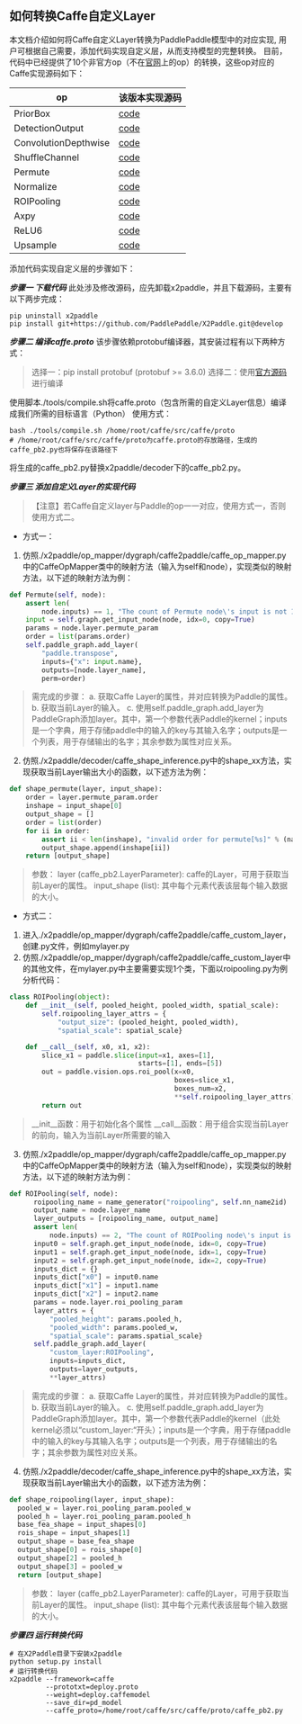 ## 如何转换Caffe自定义Layer

本文档介绍如何将Caffe自定义Layer转换为PaddlePaddle模型中的对应实现, 用户可根据自己需要，添加代码实现自定义层，从而支持模型的完整转换。
目前，代码中已经提供了10个非官方op（不在[官网](http://caffe.berkeleyvision.org/tutorial/layers)上的op）的转换，这些op对应的Caffe实现源码如下：

| op | 该版本实现源码 |
|-------|--------|
| PriorBox | [code](https://github.com/weiliu89/caffe/blob/ssd/src/caffe/layers/prior_box_layer.cpp) |
| DetectionOutput | [code](https://github.com/weiliu89/caffe/blob/ssd/src/caffe/layers/detection_output_layer.cpp) |
| ConvolutionDepthwise | [code](https://github.com/farmingyard/caffe-mobilenet/blob/master/conv_dw_layer.cpp) |
| ShuffleChannel | [code](https://github.com/farmingyard/ShuffleNet/blob/master/shuffle_channel_layer.cpp) |
| Permute | [code](https://github.com/weiliu89/caffe/blob/ssd/src/caffe/layers/permute_layer.cpp) |
| Normalize | [code](https://github.com/weiliu89/caffe/blob/ssd/src/caffe/layers/normalize_layer.cpp) |
| ROIPooling | [code](https://github.com/rbgirshick/caffe-fast-rcnn/blob/0dcd397b29507b8314e252e850518c5695efbb83/src/caffe/layers/roi_pooling_layer.cpp) |
| Axpy | [code](https://github.com/hujie-frank/SENet/blob/master/src/caffe/layers/axpy_layer.cpp) |
| ReLU6 | [code](https://github.com/chuanqi305/ssd/blob/ssd/src/caffe/layers/relu6_layer.cpp) |
| Upsample | [code](https://github.com/eric612/MobileNet-YOLO/blob/master/src/caffe/layers/upsample_layer.cpp) |

添加代码实现自定义层的步骤如下：

***步骤一 下载代码***
此处涉及修改源码，应先卸载x2paddle，并且下载源码，主要有以下两步完成：
```
pip uninstall x2paddle
pip install git+https://github.com/PaddlePaddle/X2Paddle.git@develop
```

***步骤二 编译caffe.proto***
该步骤依赖protobuf编译器，其安装过程有以下两种方式：
> 选择一：pip install protobuf  (protobuf >= 3.6.0)
> 选择二：使用[官方源码](https://github.com/protocolbuffers/protobuf)进行编译

使用脚本./tools/compile.sh将caffe.proto（包含所需的自定义Layer信息）编译成我们所需的目标语言（Python）
使用方式：
```
bash ./tools/compile.sh /home/root/caffe/src/caffe/proto
# /home/root/caffe/src/caffe/proto为caffe.proto的存放路径，生成的caffe_pb2.py也将保存在该路径下
```
将生成的caffe_pb2.py替换x2paddle/decoder下的caffe_pb2.py。

***步骤三 添加自定义Layer的实现代码***
> 【注意】若Caffe自定义layer与Paddle的op一一对应，使用方式一，否则使用方式二。

- 方式一：
1. 仿照./x2paddle/op_mapper/dygraph/caffe2paddle/caffe_op_mapper.py中的CaffeOpMapper类中的映射方法（输入为self和node），实现类似的映射方法，以下述的映射方法为例：
```python
def Permute(self, node):
    assert len(
        node.inputs) == 1, "The count of Permute node\'s input is not 1."
    input = self.graph.get_input_node(node, idx=0, copy=True)
    params = node.layer.permute_param
    order = list(params.order)
    self.paddle_graph.add_layer(
        "paddle.transpose",
        inputs={"x": input.name},
        outputs=[node.layer_name],
        perm=order)
```
>需完成的步骤：
>    a. 获取Caffe Layer的属性，并对应转换为Paddle的属性。
>    b. 获取当前Layer的输入。
>    c. 使用self.paddle_graph.add_layer为PaddleGraph添加layer。其中，第一个参数代表Paddle的kernel；inputs是一个字典，用于存储paddle中的输入的key与其输入名字；outputs是一个列表，用于存储输出的名字；其余参数为属性对应关系。
2. 仿照./x2paddle/decoder/caffe_shape_inference.py中的shape_xx方法，实现获取当前Layer输出大小的函数，以下述方法为例：
```python
def shape_permute(layer, input_shape):
    order = layer.permute_param.order
    inshape = input_shape[0]
    output_shape = []
    order = list(order)
    for ii in order:
        assert ii < len(inshape), "invalid order for permute[%s]" % (name)
        output_shape.append(inshape[ii])
    return [output_shape]
```
>参数：
>    layer (caffe_pb2.LayerParameter): caffe的Layer，可用于获取当前Layer的属性。
>    input_shape (list): 其中每个元素代表该层每个输入数据的大小。


- 方式二：
1. 进入./x2paddle/op_mapper/dygraph/caffe2paddle/caffe_custom_layer，创建.py文件，例如mylayer.py
2. 仿照./x2paddle/op_mapper/dygraph/caffe2paddle/caffe_custom_layer中的其他文件，在mylayer.py中主要需要实现1个类，下面以roipooling.py为例分析代码：

```python
class ROIPooling(object):
    def __init__(self, pooled_height, pooled_width, spatial_scale):
        self.roipooling_layer_attrs = {
            "output_size": (pooled_height, pooled_width),
            "spatial_scale": spatial_scale}

    def __call__(self, x0, x1, x2):
        slice_x1 = paddle.slice(input=x1, axes=[1],
                                starts=[1], ends=[5])
        out = paddle.vision.ops.roi_pool(x=x0,
                                         boxes=slice_x1,
                                         boxes_num=x2,
                                         **self.roipooling_layer_attrs)
        return out
```

>\_\_init\_\_函数：用于初始化各个属性
>\_\_call\_\_函数：用于组合实现当前Layer的前向，输入为当前Layer所需要的输入


3. 仿照./x2paddle/op_mapper/dygraph/caffe2paddle/caffe_op_mapper.py中的CaffeOpMapper类中的映射方法（输入为self和node），实现类似的映射方法，以下述的映射方法为例：
```python
def ROIPooling(self, node):
      roipooling_name = name_generator("roipooling", self.nn_name2id)
      output_name = node.layer_name
      layer_outputs = [roipooling_name, output_name]
      assert len(
          node.inputs) == 2, "The count of ROIPooling node\'s input is not 2."
      input0 = self.graph.get_input_node(node, idx=0, copy=True)
      input1 = self.graph.get_input_node(node, idx=1, copy=True)
      input2 = self.graph.get_input_node(node, idx=2, copy=True)
      inputs_dict = {}
      inputs_dict["x0"] = input0.name
      inputs_dict["x1"] = input1.name
      inputs_dict["x2"] = input2.name
      params = node.layer.roi_pooling_param
      layer_attrs = {
          "pooled_height": params.pooled_h,
          "pooled_width": params.pooled_w,
          "spatial_scale": params.spatial_scale}
      self.paddle_graph.add_layer(
          "custom_layer:ROIPooling",
          inputs=inputs_dict,
          outputs=layer_outputs,
          **layer_attrs)
```
>需完成的步骤：
>    a. 获取Caffe Layer的属性，并对应转换为Paddle的属性。
>    b. 获取当前Layer的输入。
>    c. 使用self.paddle_graph.add_layer为PaddleGraph添加layer。其中，第一个参数代表Paddle的kernel（此处kernel必须以“custom_layer:“开头）；inputs是一个字典，用于存储paddle中的输入的key与其输入名字；outputs是一个列表，用于存储输出的名字；其余参数为属性对应关系。

4. 仿照./x2paddle/decoder/caffe_shape_inference.py中的shape_xx方法，实现获取当前Layer输出大小的函数，以下述方法为例：
```python
def shape_roipooling(layer, input_shape):
  pooled_w = layer.roi_pooling_param.pooled_w
  pooled_h = layer.roi_pooling_param.pooled_h
  base_fea_shape = input_shapes[0]
  rois_shape = input_shapes[1]
  output_shape = base_fea_shape
  output_shape[0] = rois_shape[0]
  output_shape[2] = pooled_h
  output_shape[3] = pooled_w
  return [output_shape]

```
>参数：
>    layer (caffe_pb2.LayerParameter): caffe的Layer，可用于获取当前Layer的属性。
>    input_shape (list): 其中每个元素代表该层每个输入数据的大小。

***步骤四 运行转换代码***
```
# 在X2Paddle目录下安装x2paddle
python setup.py install
# 运行转换代码
x2paddle --framework=caffe
         --prototxt=deploy.proto
         --weight=deploy.caffemodel
         --save_dir=pd_model
         --caffe_proto=/home/root/caffe/src/caffe/proto/caffe_pb2.py
```
